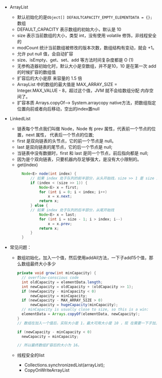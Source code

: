 * ArrayList

  * 默认初始化的是`Object[] DEFAULTCAPACITY_EMPTY_ELEMENTDATA = {};` 数组
  * DEFAULT\_CAPACITY 表示数组的初始大小，默认是 10
  * size 表示当前数组的大小，类型 int，没有使用 volatile 修饰，非线程安全的
  * modCount 统计当前数组被修改的版本次数，数组结构有变动，就会 +1。
  * 允许 put null 值，会自动扩容
  * size、isEmpty、get、set、add 等方法时间复杂度都是 O \(1\)
  * 无参构造器初始化时，默认大小是空数组，并不是10，10 是在第一次 add 的时候扩容的数组值
  * 扩容后的大小是原 来容量的 1.5 倍
  * ArrayList 中的数组的最大值是 MAX\_ARRAY\_SIZE = Integer.MAX\_VALUE - 8，超过这个值，JVM 就不会给数组分配 内存空间了。
  * 扩容本质  Arrays.copyOf——&gt; System.arraycopy native方法，把数组指定位置向前或者向后移动，空出的index置null

* LinkedList

  * 链表每个节点我们叫做 Node，Node 有 prev 属性，代表前一个节点的位置，next 属性， 代表后一个节点的位置;
  * first 是双向链表的头节点，它的前一个节点是 null。
  * last 是双向链表的尾节点，它的后一个节点是 null;
  * 当链表中没有数据时，first 和 last 是同一个节点，前后指向都是 null; 
  * 因为是个双向链表，只要机器内存足够强大，是没有大小限制的。
  * get\(index\)
    ```java
      Node<E> node(int index) {
          // 如果 index 处于队列的前半部分，从头开始找，size >> 1 是 size 除以 2 的意思。
          if (index < (size >> 1)) {
              Node<E> x = first;
              for (int i = 0; i < index; i++)
                  x = x.next;
              return x;
          } else {
          // 如果 index 处于队列的后半部分，从尾开始找
              Node<E> x = last;
              for (int i = size - 1; i > index; i--)
                  x = x.prev;
              return x;
          }
      }
    ```

* 常见问题：

  * 数组初始化，加入一个值，然后使用addAll方法，一下子add15个值，那么数组最终大小多少

    ```java
    private void grow(int minCapacity) {
      // overflow-conscious code
      int oldCapacity = elementData.length;
      int newCapacity = oldCapacity + (oldCapacity >> 1);
      if (newCapacity - minCapacity < 0)
          newCapacity = minCapacity;
      if (newCapacity - MAX_ARRAY_SIZE > 0)
          newCapacity = hugeCapacity(minCapacity);
      // minCapacity is usually close to size, so this is a win:
      elementData = Arrays.copyOf(elementData, newCapacity);
    }
    // 数组在加入一个值后，实际大小是 1，最大可用大小是 10 ，现 在需要一下子加入 15 个值，那我们期望数组的大小值就是 16，此时数组最大可用大小只有 10，明显不够，需要扩容，扩容后的大小是:10 + 10 /2 = 15，这时候发现扩容后的大小仍 然不到我们期望的值 16,

    if (newCapacity - minCapacity < 0)
      newCapacity = minCapacity;

    // 所以最终数组扩容后的大小为 16。
    ```

  * 线程安全的list
    * Collections.synchronizedList\(arrayList\);
    * CopyOnWriteArrayList



